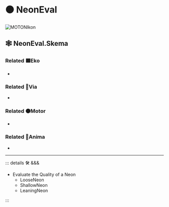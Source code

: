 # 🟠 <motor>NeonEval</motor>

![MOTONIkon](/Ikon/MOTONs_Ikon.png)

## 🕸 NeonEval.Skema

### Related 🟩<ekos>Eko</ekos>

-

### Related 🔻<via>Via</via>

-

### Related 🟠<motor>Motor</motor>

-

### Related 💜<anima>Anima</anima>

-

---

<!-- =================================================== -->
<!-- =================================================== -->
<!-- =================================================== -->
<!-- =================================================== -->
<!-- =================================================== -->
::: details 🛠 <dev>&&&</dev>

- Evaluate the Quality of a Neon
    - LooseNeon
    - ShallowNeon
    - LeaningNeon

:::
